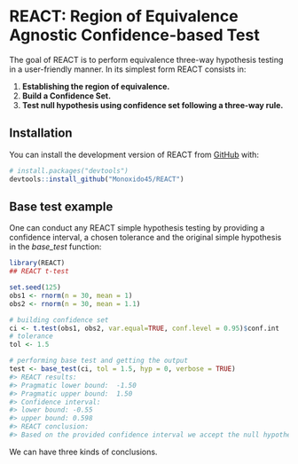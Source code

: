 
<!-- README.md is generated from README.Rmd. Please edit that file -->

# REACT: Region of Equivalence Agnostic Confidence-based Test

<!-- badges: start -->
<!-- badges: end -->

The goal of REACT is to perform equivalence three-way hypothesis testing
in a user-friendly manner. In its simplest form REACT consists in:

<!-- enrich this steps more later -->

1.  **Establishing the region of equivalence.**
2.  **Build a Confidence Set.**
3.  **Test null hypothesis using confidence set following a three-way
    rule.**

<!-- Continue writing more later -->

## Installation

You can install the development version of REACT from
[GitHub](https://github.com/Monoxido45/REACT) with:

``` r
# install.packages("devtools")
devtools::install_github("Monoxido45/REACT")
```

## Base test example

One can conduct any REACT simple hypothesis testing by providing a
confidence interval, a chosen tolerance and the original simple
hypothesis in the *base_test* function:

``` r
library(REACT)
## REACT t-test

set.seed(125)
obs1 <- rnorm(n = 30, mean = 1)
obs2 <- rnorm(n = 30, mean = 1.1)

# building confidence set
ci <- t.test(obs1, obs2, var.equal=TRUE, conf.level = 0.95)$conf.int
# tolerance
tol <- 1.5

# performing base test and getting the output
test <- base_test(ci, tol = 1.5, hyp = 0, verbose = TRUE)
#> REACT results:
#> Pragmatic lower bound:  -1.50
#> Pragmatic upper bound:  1.50
#> Confidence interval:
#> lower bound: -0.55
#> upper bound: 0.598
#> REACT conclusion:
#> Based on the provided confidence interval we accept the null hypothesis.
```

We can have three kinds of conclusions.
